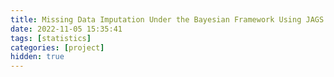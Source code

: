 ```yaml
---
title: Missing Data Imputation Under the Bayesian Framework Using JAGS
date: 2022-11-05 15:35:41
tags: [statistics]
categories: [project]
hidden: true
---
```


